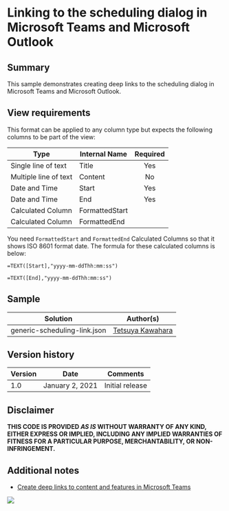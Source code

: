 # Linking to the scheduling dialog in Microsoft Teams and Microsoft Outlook

## Summary
This sample demonstrates creating deep links to the scheduling dialog in Microsoft Teams and Microsoft Outlook.



## View requirements
This format can be applied to any column type but expects the following columns to be part of the view:

|Type                 |Internal Name  |Required|
|---------------------|---------------|:------:|
|Single line of text  |Title          |Yes     |
|Multiple line of text|Content        |No      |
|Date and Time        |Start          |Yes     |
|Date and Time        |End            |Yes     |
|Calculated Column    |FormattedStart |        |
|Calculated Column    |FormattedEnd   |        |

You need `FormattedStart` and `FormattedEnd` Calculated Columns so that it shows ISO 8601 format date. The formula for these calculated columns is below:

`=TEXT([Start],"yyyy-mm-ddThh:mm:ss")`

`=TEXT([End],"yyyy-mm-ddThh:mm:ss")`

## Sample
Solution                     |Author(s)
-----------------------------|---------------------------
generic-scheduling-link.json |[Tetsuya Kawahara](https://twitter.com/techan_k)

## Version history

Version |Date             |Comments
--------|-----------------|--------
1.0     |January 2, 2021  |Initial release

## Disclaimer
**THIS CODE IS PROVIDED *AS IS* WITHOUT WARRANTY OF ANY KIND, EITHER EXPRESS OR IMPLIED, INCLUDING ANY IMPLIED WARRANTIES OF FITNESS FOR A PARTICULAR PURPOSE, MERCHANTABILITY, OR NON-INFRINGEMENT.**

## Additional notes
- [Create deep links to content and features in Microsoft Teams](https://docs.microsoft.com/en-us/microsoftteams/platform/concepts/build-and-test/deep-links)

<img src="https://telemetry.sharepointpnp.com/sp-dev-list-formatting/column-samples/generic-scheduling-link" />
